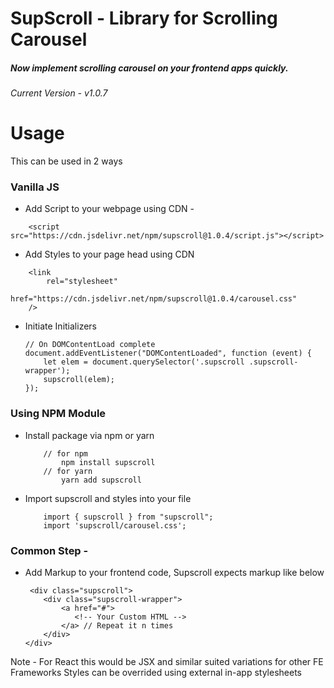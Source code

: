 # SupScroll - Library for Scrolling Carousel

##### Now implement scrolling carousel on your frontend apps quickly.

###### Current Version - v1.0.7

# Usage
This can be used in 2 ways
### Vanilla JS
- Add Script to your webpage using CDN -
```
    <script src="https://cdn.jsdelivr.net/npm/supscroll@1.0.4/script.js"></script>
```

- Add Styles to your page head using CDN
```
    <link 
        rel="stylesheet" 
        href="https://cdn.jsdelivr.net/npm/supscroll@1.0.4/carousel.css" 
    />
```

- Initiate Initializers
    ```
    // On DOMContentLoad complete
    document.addEventListener("DOMContentLoaded", function (event) {
        let elem = document.querySelector('.supscroll .supscroll-wrapper');
        supscroll(elem);
    });
    ```
### Using NPM Module
- Install package via npm or yarn
    ```
        // for npm 
            npm install supscroll
        // for yarn
            yarn add supscroll
    ```
- Import supscroll and styles into your file
    ```
        import { supscroll } from "supscroll";
        import 'supscroll/carousel.css';
    ```
    
### Common Step - 
- Add Markup to your frontend code, Supscroll expects markup like below
    ```
     <div class="supscroll">
        <div class="supscroll-wrapper">
            <a href="#">
               <!-- Your Custom HTML -->
            </a> // Repeat it n times
        </div>
    </div>
    ```
Note - For React this would be JSX and similar suited variations for other FE Frameworks 
Styles can be overrided using external in-app stylesheets

